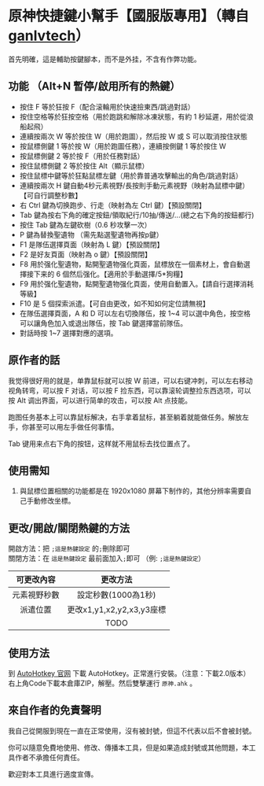 # 原神快捷鍵小幫手【國服版專用】（轉自[ganlvtech](https://github.com/ganlvtech/genshin-impact-ahk)）
首先明確，這是輔助按鍵腳本，而不是外挂，不含有作弊功能。


## 功能 （Alt+N 暫停/啟用所有的熱鍵）
* 按住 F 等於狂按 F（配合滚輪用於快速撿東西/跳過對話）
* 按住空格等於狂按空格（用於跑跳和解除冰凍狀態，有約 1 秒延遲，用於從浪船起飛）
* 連續按兩次 W 等於按住 W（用於跑圖），然后按 W 或 S 可以取消按住狀態
* 按鼠標側鍵 1 等於按 W（用於跑圖任務），連續按側鍵 1 等於按住 W
* 按鼠標側鍵 2 等於按 F（用於任務對話）
* 按住鼠標側鍵 2 等於按住 Alt（顯示鼠標）
* 按住鼠標中鍵等於狂點鼠標左鍵（用於靠普通攻擊輸出的角色/跳過對話）
* 連續按兩次 H 鍵自動4秒元素視野/長按則手動元素視野（映射為鼠標中鍵）【可自行調整秒數】
* 右 Ctrl 鍵為切换跑步、行走（映射為左 Ctrl 鍵）【預設關閉】
* Tab 鍵為按右下角的確定按鈕/領取紀行/10抽/傳送/...(總之右下角的按鈕都行)
* 按住 Tab 鍵為左鍵砍樹（0.6 秒攻擊一次）
* P 鍵為替換聖遺物 （需先點選聖遺物再按p鍵）
* F1 是隊伍選擇頁面（映射為 L 鍵）【預設關閉】
* F2 是好友頁面（映射為 o 鍵）【預設關閉】
* F8 用於强化聖遺物，點開聖遺物强化頁面，鼠標放在一個素材上，會自動選擇接下来的 6 個然后强化。【適用於手動選擇/5*狗糧】
* F9 用於强化聖遺物，點開聖遺物强化頁面，使用自動置入。【請自行選擇消耗等級】
* F10 是 5 個探索派遣。【可自由更改，如不知如何定位請無視】
* 在隊伍選擇頁面，A 和 D 可以左右切換隊伍，按 1~4 可以選中角色，按空格可以讓角色加入或退出隊伍，按 Tab 鍵選擇當前隊伍。
* 對話時按 1~7 選擇對應的選項。

## 原作者的話
我觉得很好用的就是，单靠鼠标就可以按 W 前进，可以右键冲刺，可以左右移动视角转弯，可以按 F 对话，可以按 F 捡东西，可以靠滚轮调整捡东西选项，可以按 Alt 调出界面，可以进行简单的攻击，可以按 Alt 点技能。

跑图任务基本上可以靠鼠标解决，右手拿着鼠标，甚至躺着就能做任务。解放左手，你甚至可以用左手做任何事情。

Tab 键用来点右下角的按钮，这样就不用鼠标去找位置点了。

## 使用需知
1. 與鼠標位置相關的功能都是在 1920x1080 屏幕下制作的，其他分辨率需要自己手動修改坐標。

## 更改/開啟/關閉熱鍵的方法
開啟方法：把 `;這是熱鍵設定` 的`;`刪除即可 \
關閉方法：在 `這是熱鍵設定` 最前面加入`;`即可 （例: `;這是熱鍵設定`） 

| 可更改內容 | 更改方法 |
| :-------: | :-----: |
| 元素視野秒數 | 設定秒數(1000為1秒) |
|  派遣位置  | 更改x1,y1,x2,y2,x3,y3座標 |
|| TODO |

## 使用方法
到 [AutoHotkey 官网](https://www.autohotkey.com/) 下載 AutoHotkey。正常進行安裝。（注意：下載2.0版本） \
右上角Code下載本倉庫ZIP，解壓。然后雙擊運行 `原神.ahk` 。

## 來自作者的免責聲明
我自己從開服到現在一直在正常使用，沒有被封號，但這不代表以后不會被封號。

你可以隨意免費地使用、修改、傳播本工具，但是如果造成封號或其他問題，本工具作者不承擔任何責任。

歡迎對本工具進行適度宣傳。
